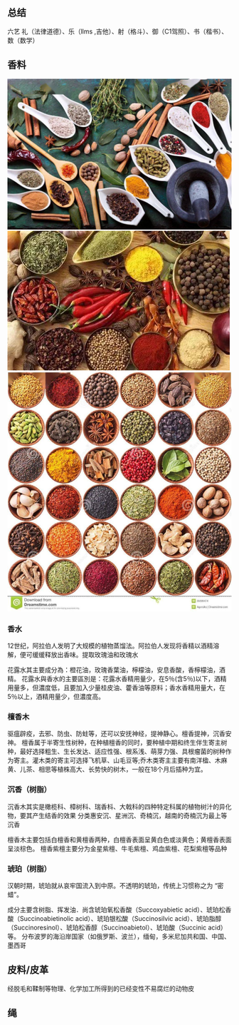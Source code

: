 ## 总结
六艺 礼（法律道德）、乐（llms ,吉他）、射（格斗）、御（C1驾照）、书（楷书）、数（数学）



## 香料
![](香料.jpg)
![](胡椒.jpg)
![](香料2.jpg)
### 香水
12世纪，阿拉伯人发明了大规模的植物蒸馏法。阿拉伯人发现将香精以酒精溶解，便可缓缓释放出香味。提取玫瑰油和玫瑰水


花露水其主要成分為：橙花油，玫瑰香葉油，檸檬油，安息香酸，香檸檬油，酒精。
花露水與香水的主要區別是：花露水香精用量少，在5％(含5％)以下，酒精用量多，但濃度低，且要加入少量桂皮油、藿香油等原料；香水香精用量大，在5％以上，酒精用量少，但濃度高。
### 檀香木
驱瘟辟疫，去邪、防虫、防蛀等，还可以安抚神经，提神静心。檀香提神，沉香安神。
檀香属于半寄生性树种，在种植檀香的同时，要种植中期和终生伴生寄主树种，最好选择粗生、生长发达、适应性强、根系浅、萌芽力强、具根瘤菌的树种作为寄主。灌木类的寄主可选择飞机草、山毛豆等;乔木类寄主主要有南洋楹、木麻黄、儿茶、相思等植株高大、长势快的树木，一般在18个月后插种为宜。
### 沉香（树脂）
[](https://zhuanlan.zhihu.com/p/102375352)
沉香木其实是橄榄科、樟树科、瑞香枓、大戟科的四种特定科属的植物树汁的异化物，要其产生结香的效果
分类惠安沉、星洲沉、奇楠沉，越南的奇楠沉为最上等沉香

檀香木主要包括白檀香和黄檀香两种，白檀香表面呈黄白色或淡黄色；黄檀香表面呈淡棕色。
檀香紫檀主要分为金星紫檀、牛毛紫檀、鸡血紫檀、花梨紫檀等品种

### 琥珀（树脂）
汉朝时期，琥珀就从哀牢国流入到中原。不透明的琥珀，传统上习惯称之为 “密蜡”。

成分主要含树脂、挥发油．尚含琥珀氧松香酸（Succoxyabietic acid）、琥珀松香酸（Succinoabietinolic acid）、琥珀银松酸（Succinosilvic acid）、琥珀脂醇（Succinoresinol）、琥珀松香醇（Succinoabietol）、琥珀酸（Succinic acid）等。
分布波罗的海沿岸国家（如俄罗斯、波兰），缅甸，多米尼加共和国、中国、墨西哥


## 皮料/皮革
经脱毛和鞣制等物理、化学加工所得到的已经变性不易腐烂的动物皮

[](https://www.zanyang.asia/leather/)
## 绳
